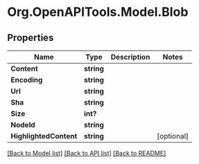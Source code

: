 # Org.OpenAPITools.Model.Blob

## Properties

Name | Type | Description | Notes
------------ | ------------- | ------------- | -------------
**Content** | **string** |  | 
**Encoding** | **string** |  | 
**Url** | **string** |  | 
**Sha** | **string** |  | 
**Size** | **int?** |  | 
**NodeId** | **string** |  | 
**HighlightedContent** | **string** |  | [optional] 

[[Back to Model list]](../README.md#documentation-for-models) [[Back to API list]](../README.md#documentation-for-api-endpoints) [[Back to README]](../README.md)

